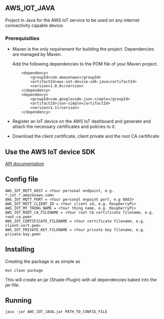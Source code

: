 ## AWS_IOT_JAVA
Project in Java for the AWS IoT service to be used on any internet connectivity capable device.

### Prerequisities

- Maven is the only requirement for building the project. Dependencies are managed by Maven.

  Add the following dependencies to the POM file of your Maven project.
    ```
        <dependency>
            <groupId>com.amazonaws</groupId>
            <artifactId>aws-iot-device-sdk-java</artifactId>
            <version>1.0.0</version>
        </dependency>
        <dependency>
            <groupId>com.googlecode.json-simple</groupId>
            <artifactId>json-simple</artifactId>
            <version>1.1</version>
        </dependency>
    ```
- Register an IoT device on the AWS IoT dashboard and generate and attach the necessary certificates and policies to it.
- Download the client certificate, client private and the root CA certificate 


## Use the AWS IoT device SDK

[API documentation](http://aws-iot-device-sdk-java-docs.s3-website-us-east-1.amazonaws.com)


## Config file

```
AWS_IOT_MQTT_HOST = <Your personal endpoint, e.g. *.iot.*.amazonaws.com>
AWS_IOT_MQTT_PORT = <Your personal enpoint port, e.g 8883>
AWS_IOT_MQTT_CLIENT_ID = <Your client id, e.g. RaspberryPi>
AWS_IOT_MY_THING_NAME = <Your thing name, e.g. RaspberryPi>
AWS_IOT_ROOT_CA_FILENAME = <Your root CA certificate filename, e.g. root-ca.pem>
AWS_IOT_CERTIFICATE_FILENAME = <Your certificate filename, e.g. client-cert.pem>
AWS_IOT_PRIVATE_KEY_FILENAME = <Your private key filename, e.g. private-key.pem>
```

## Installing

Creating the package is as simple as

```
mvn clean package
```

This will create an jar (Shade-Plugin) with all dependencies baked into the jar-file.


## Running

```
java -jar AWS_IOT_JAVA.jar PATH_TO_CONFIG_FILE
```
